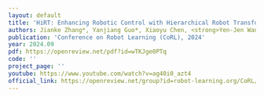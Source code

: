 ```yaml
---
layout: default
title: 'HiRT: Enhancing Robotic Control with Hierarchical Robot Transformers'
authors: Jianke Zhang*, Yanjiang Guo*, Xiaoyu Chen, <strong>Yen-Jen Wang</strong>, Yucheng Hu, Chengming Shi, Jianyu Chen
publication: 'Conference on Robot Learning (CoRL), 2024'
year: 2024.09
pdf: https://openreview.net/pdf?id=wTKJge0PTq
code: ''
project_page: ''
youtube: https://www.youtube.com/watch?v=ag40i0_azt4
official_link: https://openreview.net/group?id=robot-learning.org/CoRL/2024/Conference/Authors&referrer=%5BHomepage%5D(%2F)
---
```

